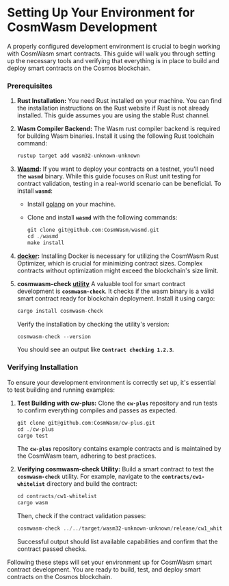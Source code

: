 # **Setting Up Your Environment for CosmWasm Development**

A properly configured development environment is crucial to begin working with CosmWasm smart contracts. This guide will walk you through setting up the necessary tools and verifying that everything is in place to build and deploy smart contracts on the Cosmos blockchain.

### Prerequisites

1. **Rust Installation:** You need Rust installed on your machine. You can find the installation instructions on the Rust website if Rust is not already installed. This guide assumes you are using the stable Rust channel.
2. **Wasm Compiler Backend:** The Wasm rust compiler backend is required for building Wasm binaries. Install it using the following Rust toolchain command:
    
    ```rust
    rustup target add wasm32-unknown-unknown
    ```
    
3. **[Wasmd](https://github.com/CosmWasm/wasmd):** If you want to deploy your contracts on a testnet, you'll need the **`wasmd`** binary. While this guide focuses on Rust unit testing for contract validation, testing in a real-world scenario can be beneficial. To install **`wasmd`**:
    - Install [golang](https://github.com/golang/go/wiki#working-with-go) on your machine.
    - Clone and install **`wasmd`** with the following commands:
        
        ```rust
        git clone git@github.com:CosmWasm/wasmd.git
        cd ./wasmd
        make install
        ```
        
4. **[docker](https://www.docker.com/):** Installing Docker is necessary for utilizing the CosmWasm Rust Optimizer, which is crucial for minimizing contract sizes. Complex contracts without optimization might exceed the blockchain's size limit.
5. **cosmwasm-check [utility](https://github.com/CosmWasm/cosmwasm/tree/main/packages/check)** A valuable tool for smart contract development is **`cosmwasm-check`**. It checks if the wasm binary is a valid smart contract ready for blockchain deployment. Install it using cargo:
    
    ```rust
    cargo install cosmwasm-check
    ```
    
    Verify the installation by checking the utility's version:
    
    ```rust
    cosmwasm-check --version
    ```
    
    You should see an output like **`Contract checking 1.2.3`**.
    

### Verifying Installation

To ensure your development environment is correctly set up, it's essential to test building and running examples:

1. **Test Building with cw-plus:** Clone the **`cw-plus`** repository and run tests to confirm everything compiles and passes as expected.
    
    ```rust
    git clone git@github.com:CosmWasm/cw-plus.git
    cd ./cw-plus
    cargo test
    ```
    
    The **`cw-plus`** repository contains example contracts and is maintained by the CosmWasm team, adhering to best practices.
    
2. **Verifying cosmwasm-check Utility:** Build a smart contract to test the **`cosmwasm-check`** utility. For example, navigate to the **`contracts/cw1-whitelist`** directory and build the contract:
    
    ```rust
    cd contracts/cw1-whitelist
    cargo wasm
    ```
    
    Then, check if the contract validation passes:
    
    ```rust
    cosmwasm-check ../../target/wasm32-unknown-unknown/release/cw1_whitelist.wasm
    ```
    
    Successful output should list available capabilities and confirm that the contract passed checks.
    

Following these steps will set your environment up for CosmWasm smart contract development. You are ready to build, test, and deploy smart contracts on the Cosmos blockchain.